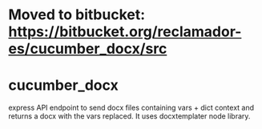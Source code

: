 # Moved to bitbucket: https://bitbucket.org/reclamador-es/cucumber_docx/src

# cucumber_docx
express API endpoint to send docx files containing vars + dict context and returns a docx with the vars replaced. It uses docxtemplater node library.

